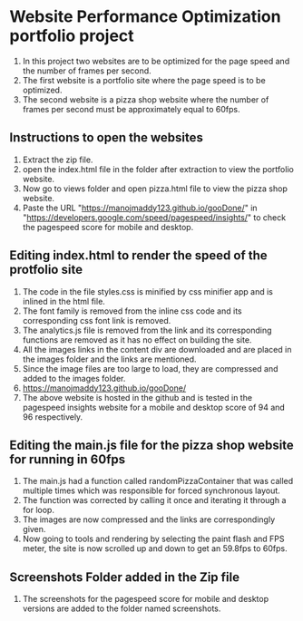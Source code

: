 # Website Performance Optimization portfolio project #

1. In this project two websites are to be optimized for the page speed and the number of frames per second.
2. The first website is a portfolio site where the page speed is to be optimized.
3. The second website is a pizza shop website where the number of frames per second must be approximately equal to 60fps.

## Instructions to open the websites ##

1. Extract the zip file.
2. open the index.html file in the folder after extraction to view the portfolio website.
3. Now go to views folder and open pizza.html file to view the pizza shop website.
4. Paste the URL "https://manojmaddy123.github.io/gooDone/" in "https://developers.google.com/speed/pagespeed/insights/" to check the pagespeed score for mobile and desktop.

## Editing index.html to render the speed of the protfolio site ##

1. The code in the file styles.css is minified by css minifier app and is inlined in the html file.
2. The font family is removed from the inline css code and its corresponding css font link is removed.
3. The analytics.js file is removed from the link and its corresponding functions are removed as it has no effect on building the site.
4. All the images links in the content div are downloaded and are placed in the images folder and the links are mentioned.
5. Since the image files are too large to load, they are compressed and added to the images folder.
6. https://manojmaddy123.github.io/gooDone/
7. The above website is hosted in the github and is tested in the pagespeed insights website for a mobile and desktop score of 94 and 96 respectively.

## Editing the main.js file for the pizza shop website for running in 60fps ##

1. The main.js had a function called randomPizzaContainer that was called multiple times which was responsible for forced synchronous layout.
2. The function was corrected by calling it once and iterating it through a for loop.
3. The images are now compressed and the links are correspondingly given.
4. Now going to tools and rendering by selecting the paint flash and FPS meter, the site is now scrolled up and down to get an 59.8fps to 60fps.

## Screenshots Folder added in the Zip file ##
1. The screenshots for the pagespeed score for mobile and desktop versions are added to the folder named screenshots.




